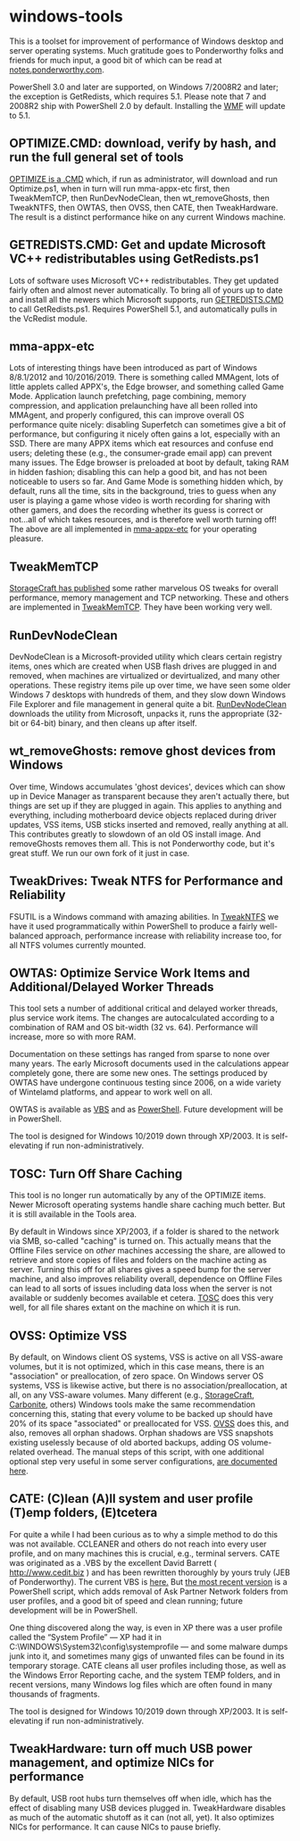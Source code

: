 # windows-tools

This is a toolset for improvement of performance of Windows desktop and server operating systems.  Much gratitude goes to Ponderworthy folks and friends for much input, a good bit of which can be read at [notes.ponderworthy.com](https://notes.ponderworthy.com).

PowerShell 3.0 and later are supported, on Windows 7/2008R2 and later; the exception is GetRedists, which requires 5.1.  Please note that 7 and 2008R2 ship with PowerShell 2.0 by default.  Installing the [WMF](https://www.microsoft.com/en-us/download/details.aspx?id=54616) will update to 5.1.  

## OPTIMIZE.CMD:  download, verify by hash, and run the full general set of tools

[OPTIMIZE is a .CMD](https://raw.githubusercontent.com/jebofponderworthy/windows-tools/master/RUN/OPTIMIZE.CMD) which, if run as administrator, will download and run Optimize.ps1, when in turn will run mma-appx-etc first, then TweakMemTCP, then RunDevNodeClean, then wt_removeGhosts, then TweakNTFS, then OWTAS, then OVSS, then CATE, then TweakHardware.  The result is a distinct performance hike on any current Windows machine.

## GETREDISTS.CMD:  Get and update Microsoft VC++ redistributables using GetRedists.ps1

Lots of software uses Microsoft VC++ redistributables.  They get updated fairly often and almost never automatically.  To bring all of yours up to date and install all the newers which Microsoft supports, run [GETREDISTS.CMD](https://raw.githubusercontent.com/jebofponderworthy/windows-tools/master/RUN/GETREDISTS.CMD) to call GetRedists.ps1.  Requires PowerShell 5.1, and automatically pulls in the VcRedist module.

## mma-appx-etc

Lots of interesting things have been introduced as part of Windows 8/8.1/2012 and 10/2016/2019.  There is something called MMAgent, lots of little applets called APPX's, the Edge browser, and something called Game Mode.  Application launch prefetching, page combining, memory compression, and application prelaunching have all been rolled into MMAgent, and properly configured, this can improve overall OS performance quite nicely: disabling Superfetch can sometimes give a bit of performance, but configuring it nicely often gains a lot, especially with an SSD.  There are many APPX items which eat resources and confuse end users; deleting these (e.g., the consumer-grade email app) can prevent many issues.  The Edge browser is preloaded at boot by default, taking RAM in hidden fashion; disabling this can help a good bit, and has not been noticeable to users so far.  And Game Mode is something hidden which, by default, runs all the time, sits in the background, tries to guess when any user is playing a game whose video is worth recording for sharing with other gamers, and does the recording whether its guess is correct or not...all of which takes resources, and is therefore well worth turning off!  The above are all implemented in [mma-appx-etc](https://github.com/jebofponderworthy/windows-tools/raw/master/tools/mma-appx-etc.ps1) for your operating pleasure.

## TweakMemTCP

[StorageCraft has published](https://support.storagecraft.com/s/article/Tuning-Guide-for-StorageCraft-Software-on-Servers?language=en_US) some rather marvelous OS tweaks for overall performance, memory management and TCP networking.  These and others are implemented in [TweakMemTCP](https://github.com/jebofponderworthy/windows-tools/raw/master/tools/TweakMemTCP.ps1).  They have been working very well.

## RunDevNodeClean

DevNodeClean is a Microsoft-provided utility which clears certain registry items, ones which are created when USB flash drives are plugged in and removed, when machines are virtualized or devirtualized, and many other operations.  These registry items pile up over time, we have seen some older Windows 7 desktops with hundreds of them, and they slow down Windows File Explorer and file management in general quite a bit.  [RunDevNodeClean](https://github.com/jebofponderworthy/windows-tools/raw/master/tools/RunDevNodeClean.ps1) downloads the utility from Microsoft, unpacks it, runs the appropriate (32-bit or 64-bit) binary, and then cleans up after itself.

## wt_removeGhosts: remove ghost devices from Windows

Over time, Windows accumulates 'ghost devices', devices which can show up in Device Manager as transparent because they aren't actually there, but things are set up if they are plugged in again.  This applies to anything and everything, including motherboard device objects replaced during driver updates, VSS items, USB sticks inserted and removed, really anything at all.  This contributes greatly to slowdown of an old OS install image.  And removeGhosts removes them all.  This is not Ponderworthy code, but it's great stuff.  We run our own fork of it just in case.

## TweakDrives: Tweak NTFS for Performance and Reliability

FSUTIL is a Windows command with amazing abilities.  In [TweakNTFS](https://raw.githubusercontent.com/jebofponderworthy/windows-tools/master/tools/TweakNTFS.ps1) we have it used programmatically within PowerShell to produce a fairly well-balanced approach, performance increase with reliability increase too, for all NTFS volumes currently mounted.  

## OWTAS: Optimize Service Work Items and Additional/Delayed Worker Threads

This tool sets a number of additional critical and delayed worker threads,
plus service work items. The changes are autocalculated according to a
combination of RAM and OS bit-width (32 vs. 64). Performance will increase,
more so with more RAM.

Documentation on these settings has ranged from sparse to none over
many years.  The early Microsoft documents used in the  calculations appear
completely gone, there are some new ones.  The settings produced by OWTAS
have undergone continuous testing since 2006, on a wide variety of 
Wintelamd platforms, and appear to work well on all.
  
OWTAS is available as [VBS](https://github.com/jebofponderworthy/windows-tools/raw/master/old-vbs/OWTAS.VBS) and as [PowerShell](https://github.com/jebofponderworthy/windows-tools/raw/master/tools/OWTAS.ps1).  Future development will be in PowerShell.

The tool is designed for Windows 10/2019 down through XP/2003. It is self-elevating if run non-administratively.

## TOSC: Turn Off Share Caching

This tool is no longer run automatically by any of the OPTIMIZE items.  Newer Microsoft operating systems handle share caching much better.  But it is still available in the Tools area.

By default in Windows since XP/2003, if a folder is shared to the network via SMB, so-called "caching" is turned on.  This actually means that the Offline Files service on *other* machines accessing the share, are allowed to retrieve and store copies of files and folders on the machine acting as server.  Turning this off for all shares gives a speed bump for the server machine, and also improves reliability overall, dependence on Offline Files can lead to all sorts of issues including data loss when the server is not available or suddenly becomes available et cetera.  [TOSC](https://github.com/jebofponderworthy/windows-tools/raw/master/tools/TOSC.ps1) does this very well, for all file shares extant on the machine on which it is run.

## OVSS:  Optimize VSS

By default, on Windows client OS systems, VSS is active on all VSS-aware volumes, but it is not optimized, which in this case means, there is an "association" or preallocation, of zero space.  On Windows server OS systems, VSS is likewise active, but there is no association/preallocation, at all, on any VSS-aware volumes.  Many different (e.g., [StorageCraft](https://www.storagecraft.com/support/kb/article/289), [Carbonite](https://support.carbonite.com/articles/Server-Windows-How-to-Manage-VSS-Shadowstorage-Space), others) Windows tools make the same recommendation concerning this, stating that every volume to be backed up should have 20% of its space "associated" or preallocated for VSS.  [OVSS](https://github.com/jebofponderworthy/windows-tools/raw/master/tools/OVSS.ps1) does this, and also, removes all orphan shadows.  Orphan shadows are VSS snapshots existing uselessly because of old aborted backups, adding OS volume-related overhead.  The manual steps of this script, with one additional optional step very useful in some server configurations, [are documented here](https://notes.ponderworthy.com/thorough-cleanup-of-vss).

## CATE: (C)lean (A)ll system and user profile (T)emp folders, (E)tcetera

For quite a while I had been curious as to why a simple method to do this was not available. CCLEANER and others do not reach into every user profile, and on many machines this is crucial, e.g., terminal servers. CATE was originated as a .VBS by the excellent David Barrett ( http://www.cedit.biz ) and has been rewritten thoroughly by yours truly (JEB of Ponderworthy). The current VBS is [here.](https://raw.githubusercontent.com/jebofponderworthy/windows-tools/master/old-vbs/CATE.vbs)  But [the most recent version](https://raw.githubusercontent.com/jebofponderworthy/windows-tools/master/tools/CATE.ps1) is a PowerShell script, which adds removal of Ask Partner Network folders from user profiles, and a good bit of speed and clean running; future development will be in PowerShell.

One thing discovered along the way, is even in XP there was a user profile called the “System Profile” — XP had it in C:\WINDOWS\System32\config\systemprofile — and some malware dumps junk into it, and sometimes many gigs of unwanted files can be found in its temporary storage. CATE cleans all user profiles including those, as well as the Windows Error Reporting cache, and the system TEMP folders, and in recent versions, many Windows log files which are often found in many thousands of fragments.

The tool is designed for Windows 10/2019 down through XP/2003. It is self-elevating if run non-administratively.

## TweakHardware: turn off much USB power management, and optimize NICs for performance

By default, USB root hubs turn themselves off when idle, which has the effect of disabling many USB devices plugged in.  TweakHardware disables as much of the automatic shutoff as it can (not all, yet).  It also optimizes NICs for performance.  It can cause NICs to pause briefly.

